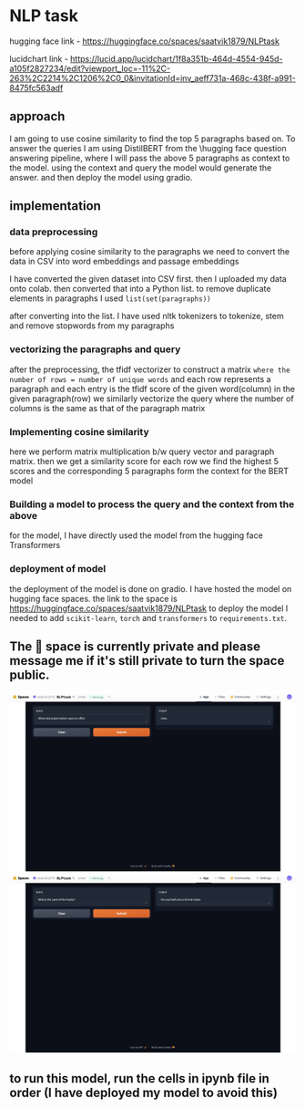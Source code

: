 # NLP task
hugging face link - https://huggingface.co/spaces/saatvik1879/NLPtask

lucidchart link - https://lucid.app/lucidchart/1f8a351b-464d-4554-945d-a105f2827234/edit?viewport_loc=-11%2C-263%2C2214%2C1206%2C0_0&invitationId=inv_aeff731a-468c-438f-a991-8475fc563adf
## approach
I am going to use cosine similarity to find the top 5 paragraphs based on. To answer the queries I am using DistilBERT from the \hugging face question answering pipeline, where I will pass the above 5 paragraphs as context to the model. using the context and query the model would generate the answer. and then deploy the model using gradio.
## implementation
### data preprocessing
before applying cosine similarity to the paragraphs we need to convert the data in CSV into word embeddings and passage embeddings

I have converted the given dataset into CSV first. then I uploaded my data onto colab. then converted that into a Python list. to remove duplicate elements in paragraphs I used `list(set(paragraphs))`

after converting into the list. I have used nltk tokenizers to tokenize, stem and remove stopwords from my paragraphs
### vectorizing the paragraphs and query 
after the preprocessing, the tfidf vectorizer to construct a matrix `where the number of rows = number of unique words` and each row represents a paragraph and each entry is the tfidf score of the given word(column) in the given paragraph(row)
we similarly vectorize the query where the number of columns is the same as that of the paragraph matrix
### Implementing cosine similarity
here we perform matrix multiplication b/w query vector and paragraph matrix. then we get a similarity score for each row we find the highest 5 scores and the corresponding 5 paragraphs form the context for the BERT model
### Building a model to process the query and the context from the above
for the model, I have directly used the model from the hugging face Transformers
### deployment of model
the deployment of the model is done on gradio. I have hosted the model on hugging face spaces. the link to the space is https://huggingface.co/spaces/saatvik1879/NLPtask
to deploy the model I needed to add `scikit-learn`, `torch` and `transformers` to `requirements.txt`. 
## The 🤗 space is currently private and please message me if it's still private to turn the space public.

![Alt text](/img1.jpg?raw=true "Optional Title")
![Alt text](/img2.jpg?raw=true "Optional Title")
## to run this model, run the cells in ipynb file in order (I have deployed my model to avoid this)
